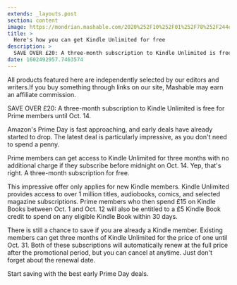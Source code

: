 ```yaml
--- 
extends: _layouts.post 
section: content 
image: https://mondrian.mashable.com/2020%252F10%252F01%252F78%252F244e61a7358445a0824fe703a6437a8b.210c3.jpg%252F1200x630.jpg?signature=YeLWHtCYzrcrPDHe975Kq8nYmTk= 
title: > 
  Here's how you can get Kindle Unlimited for free 
description: > 
  SAVE OVER £20: A three-month subscription to Kindle Unlimited is free for Prime members until Oct. 14.Prime members can get access to Kindle Unlimited for three months with no additional charge if they subscribe before midnight on Oct. 14.Kindle Unlimited provides access to over 1 million titles, audiobooks, comics, and selected magazine subscriptions.Prime members who then spend £15 on Kindle Books between Oct. 1 and Oct. 12 will also be entitled to a £5 Kindle Book credit to spend on any eligible Kindle Book within 30 days.Existing members can get three months of Kindle Unlimited for the price of one until Oct. 31. 
date: 1602492957.7463574 
--- 
```

All products featured here are independently selected by our editors and writers.If you buy something through links on our site, Mashable may earn an affiliate commission.

SAVE OVER £20: A three-month subscription to Kindle Unlimited is free for Prime members until Oct. 14.

Amazon's Prime Day is fast approaching, and early deals have already started to drop. The latest deal is particularly impressive, as you don't need to spend a penny.

Prime members can get access to Kindle Unlimited for three months with no additional charge if they subscribe before midnight on Oct. 14. Yep, that's right. A three-month subscription for free.

This impressive offer only applies for new Kindle members. Kindle Unlimited provides access to over 1 million titles, audiobooks, comics, and selected magazine subscriptions. Prime members who then spend £15 on Kindle Books between Oct. 1 and Oct. 12 will also be entitled to a £5 Kindle Book credit to spend on any eligible Kindle Book within 30 days.

There is still a chance to save if you are already a Kindle member. Existing members can get three months of Kindle Unlimited for the price of one until Oct. 31. Both of these subscriptions will automatically renew at the full price after the promotional period, but you can cancel at anytime. Just don't forget about the renewal date.

Start saving with the best early Prime Day deals.